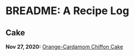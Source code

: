 # BREADME: A Recipe Log

## Cake
**Nov 27, 2020:** [Orange-Cardamom Chiffon Cake
](cake/orangecard.md)